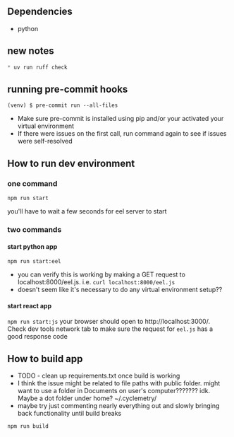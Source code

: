 ## Dependencies

- python



## new notes
```python
* uv run ruff check

```











## running pre-commit hooks

```
(venv) $ pre-commit run --all-files
```

- Make sure pre-commit is installed using pip and/or your activated your virtual environment
- If there were issues on the first call, run command again to see if issues were self-resolved

## How to run dev environment


### one command
`npm run start`

you'll have to wait a few seconds for eel server to start

### two commands

#### start python app

`npm run start:eel`

- you can verify this is working by making a GET request to localhost:8000/eel.js. i.e. `curl localhost:8000/eel.js`
- doesn't seem like it's necessary to do any virtual environment setup??

#### start react app

`npm run start:js`
your browser should open to http://localhost:3000/. Check dev tools network tab to make sure the request for `eel.js` has a good response code

## How to build app
* TODO - clean up requirements.txt once build is working
* I think the issue might be related to file paths with public folder. might want to use a folder in Documents on user's computer??????? idk. Maybe a dot folder under home? ~/.cyclemetry/
* maybe try just commenting nearly everything out and slowly bringing back functionality until build breaks

```
npm run build
```

<!-- - [ffmpeg](https://FFmpeg.org/) # TODO - maybe move this to pip?

# Run Flask server locally

Tested using Python 3.11.4 and 3.11.6 on MacOS Ventura and MacOS Sonoma

**Not working on Python 3.12.0 (distutils dependency issue)**

```sh
$ git clone https://github.com/walkersutton/cyclemetry.git
$ cd cyclemetry/backend
$ python3 -m venv venv
$ source venv/bin/activate
(venv) $ pip install -r requirements.txt
(venv) $ flask run -p 5001
```

# CLI

```sh
(venv) $ python main.py demo -gpx <gpx_file> -template <template_filename> -second <time to render demo frame>
(venv) $ python main.py render -gpx <gpx_file> -template <template_filename>
```

I need to make Cyclemetry a bit easier to use. [Here's a video](https://youtu.be/gqn5MfcypH4) where I explain how I use the tool. I'm building a [web app](https://walkersutton.com/cyclemetry/) that'll enable you to use a GUI to generate your video overlays.

# [Docker](https://hub.docker.com/repository/docker/walkersutton/cyclemetry/general)

```
#
docker ps -a

# build image
docker build . -t walkersutton/cyclemetry:<tag>
# i.e. "docker build . -t walkersutton/cyclemetry:alpha-v2"
docker build --platform linux/amd64 . -t walkersutton/cyclemetry:<tag> # pattern linuxamd64-prefix
# i.e. "docker build --platform linux/amd64 . -t walkersutton/cyclemetry:linuxamd64-alpha-v2"

# push image to docker hub
docker push walkersutton/cyclemetry:<tag>

# run container
docker run -p <host_port>:6969 -td walkersutton/cyclemetry:<tag>
``` -->
